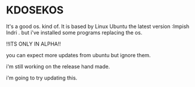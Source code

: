 # KDOSEKOS
It's a good os. kind of. It is based by Linux Ubuntu the latest version :Impish Indri . but i've installed some programs replacing the os.


!!ITS ONLY IN ALPHA!! 


you can expect more updates from ubuntu but ignore them.

i'm still working on the release hand made.

i'm going to try updating this.
